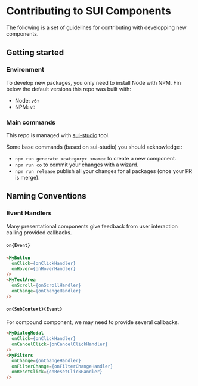 # Contributing to SUI Components

The following is a set of guidelines for contributing with developping new components.

## Getting started

### Environment

To develop new packages, you only need to install Node with NPM. Fin below the default versions this repo was built with:
* Node: `v6+`
* NPM: `v3`

### Main commands

This repo is managed with [sui-studio](https://www.npmjs.com/package/@s-ui/studio) tool.

Some base commands (based on sui-studio) you should acknowledge :
* `npm run generate <category> <name>` to create a new component.
* `npm run co` to commit your changes with a wizard.
* `npm run release` publish all your changes for al packages (once your PR is merge).

## Naming Conventions

### Event Handlers

Many presentational components give feedback from user interaction calling provided callbacks.

#### `on{Event}`

```html
<MyButton
  onClick={onClickHandler}
  onHover={onHoverHandler}
/>
<MyTextArea
  onScroll={onScrollHandler}
  onChange={onChangeHandler}
/>
```

#### `on{SubContext}{Event}`
For compound component, we may need to provide several callbacks.

```html
<MyDialogModal
  onClick={onClickHandler}
  onCancelClick={onCancelClickHandler}
/>
<MyFilters
  onChange={onChangeHandler}
  onFilterChange={onFilterChangeHandler}
  onResetClick={onResetClickHandler}
/>
```

